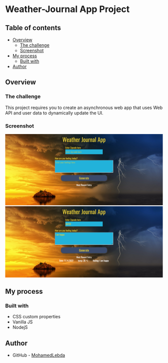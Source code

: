 # Weather-Journal App Project

## Table of contents

- [Overview](#overview)
  - [The challenge](#the-challenge)
  - [Screenshot](#screenshot)
- [My process](#my-process)
  - [Built with](#built-with)
- [Author](#author)

## Overview

### The challenge

This project requires you to create an asynchronous web app that uses Web API and user data to dynamically update the UI.

### Screenshot

![Desktop View](screenShots/desktop-view.png)
![Desktop View Active Satets](screenShots/active-states.png)

## My process

### Built with

- CSS custom properties
- Vanilla JS
- NodejS

## Author

- GitHub - [MohamedLebda](https://github.com/MohamedLebda)
